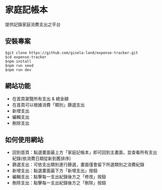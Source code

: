 # 家庭記帳本
提供記錄家庭消費支出之平台

## 安裝專案
```
$git clone https://github.com/gisela-land/expense-tracker.git
$cd expense-tracker
$npm install
$npm run seed
$npm run dev 
```

## 網站功能
- 在首頁瀏覽所有支出 & 總金額
- 在首頁可以根據消費「類別」篩選支出
- 新增支出
- 編輯支出
- 刪除支出

## 如何使用網站
- 回到首頁：點選畫面最上方「家庭記帳本」即可回到主畫面，並查看所有支出紀錄(依消費日期從新到舊排序)
- 篩選支出：可依支出類別進行篩選，畫面僅會留下所選類別之消費紀錄
- 新增支出：點選畫面最下方「新增支出」按鈕
- 編輯支出：點擊每一支出紀錄後方之「修改」按鈕
- 刪除支出：點擊每一支出紀錄後方之「刪除」按鈕

